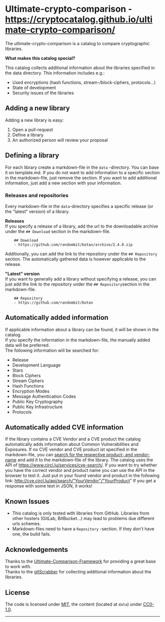 # Ultimate-crypto-comparison - https://cryptocatalog.github.io/ultimate-crypto-comparison/

The ultimate-crypto-comparison is a catalog to compare cryptographic libraries.

**What makes this catalog special?**

This catalog collects additional information about the libraries specified in the data directory. This information includes e.g.:
- Used encryptions (hash functions, stream-/block-ciphers, protocols...)
- State of development
- Security issues of the libraries

## Adding a new library

Adding a new library is easy:

1. Open a pull-request
2. Define a library
3. An authorized person will review your proposal

## Defining a library

For each library create a markdown-file in the `data` -directory. You can base it on template.md. If you do not want to add information to a specific section in the markdown-file, just remove the section. If you want to add additional information, just add a new section with your information.

### Releases and repositories
Every markdown-file in the `data`-directory specifies a specific release (or the "latest" version) of a library.

**Releases**  
If you specify a release of a library, add the url to the downloadable archive under the `## Download` section in the markdown-file.

```
    ## Download
    - https://github.com/randombit/botan/archive/2.4.0.zip
```

Additionally, you can add the link to the repository under the `## Repository` section. The automatically gathered data is however applicable to the release.

**"Latest" version**  
If you want to generally add a library without specifying a release, you can just add the link to the repository under the `## Repository`section in the markdown-file.  

```
    ## Repository
    - https://github.com/randombit/botan
```

## Automatically added information
If applicable information about a library can be found, it will be shown in the catalog.  
If you specify the information in the markdown-file, the manually added data will be preferred.  
The following information will be searched for:
- Release
- Development Language
- Stars
- Block Ciphers
- Stream Ciphers
- Hash Functions
- Encryption Modes
- Message Authentication Codes
- Public Key Cryptography
- Public Key Infrastructure
- Protocols

## Automatically added CVE information
If the library contains a CVE Vendor and a CVE product the catalog automatically adds information about Common Vulnerabilities and Exposures. If no CVE vendor and CVE product ist specified in the markdown-file, you can [search for the respective product- and vendor-name](https://cve.circl.lu/browse) and add it to the markdown-file of the library. The catalog uses the API of https://www.circl.lu/services/cve-search/.
If you want to try whether you have the correct vendor and product name you can use the API in the browser to test it.
Just put in your found vendor and product in the following link: http://cve.circl.lu/api/search/"YourVendor"/"YourProduct"
If you get a response with some text in JSON, it works!


## Known Issues
- This catalog is only tested with libraries from GitHub. Libraries from other hosters (GitLab, BitBucket...) may lead to problems due different urls schemes.
- Markdown-files need to have a `Repository` -section. If they don't have one, the build fails.

## Acknowledgements
Thanks to the [Ultimate-Comparison-Framework](https://github.com/ultimate-comparisons/ultimate-comparison-BASE) for providing a great base to work with.  
Thanks to the [gitScrabber](https://github.com/Eyenseo/gitScrabber) for collecting additional information about the libraries.

## License

The code is licensed under [MIT], the content (located at `data`) under [CC0-1.0].

  [CC0-1.0]: https://creativecommons.org/publicdomain/zero/1.0/

<hr />

  [MIT]: https://opensource.org/licenses/MIT
  [CC-BY-SA-4.0]: http://creativecommons.org/licenses/by-sa/4.0/
